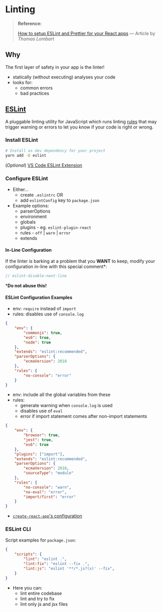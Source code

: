 # Linting

> **Reference:**
>
> [How to setup ESLint and Prettier for your React apps](https://thomlom.dev/setup-eslint-prettier-react/) &mdash; Article by <cite>Thomas Lombart</cite>

## Why

The first layer of safety in your app is the linter!

- statically (without executing) analyses your code
- looks for:
  - common errors
  - bad practices

## [ESLint](https://eslint.org/)

A pluggable linting utility for JavaScript which runs linting [rules](https://eslint.org/docs/rules/) that may trigger warning or errors to let you know if your code is right or wrong.

### Install ESLint

```bash
# Install as dev dependency for your project
yarn add -D eslint
```

(_Optional_) [VS Code ESLint Extension](https://marketplace.visualstudio.com/items?itemName=dbaeumer.vscode-eslint)

### Configure ESLint

- Either...
  - create `.eslintrc` OR
  - add `eslintConfig` key to `package.json`
- Example options:
  - parserOptions
  - environment
  - globals
  - plugins - eg. `eslint-plugin-react`
  - rules - `off` | `warn` | `error`
  - extends

#### In-Line Configuration

If the linter is barking at a problem that you **WANT** to keep, modify your configuration in-line with this special comment*:

```javascript
// eslint-disable-next-line
```

***Do not abuse this!**

#### ESLint Configuration Examples

- env: `require` instead of `import`
- rules: disables use of `console.log`

```json
{
    "env": {
        "commonjs": true,
        "es6": true,
        "node": true
    },
    "extends": "eslint:recommended",
    "parserOptions": {
        "ecmaVersion": 2018
    },
    "rules": {
        "no-console": "error"
    }
}
```

- env: include all the global variables from these
- rules:
  - generate warning when `console.log` is used
  - disables use of `eval`
  - error if import statement comes after non-import statements

```json
{
    "env": {
        "browser": true,
        "jest": true,
        "es6": true
    },
    "plugins": ["import"],
    "extends": "eslint:recommended",
    "parserOptions": {
        "ecmaVersion": 2018,
        "sourceType": "module"
    },
    "rules": {
        "no-console": "warn",
        "no-eval": "error",
        "import/first": "error"
    }
}
```

- [`create-react-app`'s configuration](https://github.com/facebook/create-react-app/blob/master/packages/eslint-config-react-app/index.js)

### ESLint CLI

Script examples for `package.json`:

```json
{
    "scripts": {
        "lint": "eslint .",
        "lint:fix": "eslint --fix .",
        "lint:js": "eslint '**/*.js?(x)' --fix",
    }
}
```

- Here you can:
  - lint entire codebase
  - lint and try to fix
  - lint only js and jsx files
